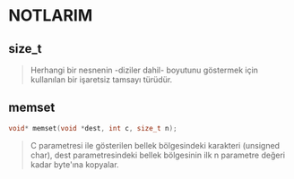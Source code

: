 # NOTLARIM #
  
## size_t ##
> Herhangi bir nesnenin -diziler dahil- boyutunu göstermek için kullanılan bir işaretsiz tamsayı türüdür.

## memset ##
```c
void* memset(void *dest, int c, size_t n);
```
> C parametresi ile gösterilen bellek bölgesindeki karakteri (unsigned char), dest parametresindeki bellek bölgesinin ilk n parametre değeri kadar byte'ına kopyalar.
